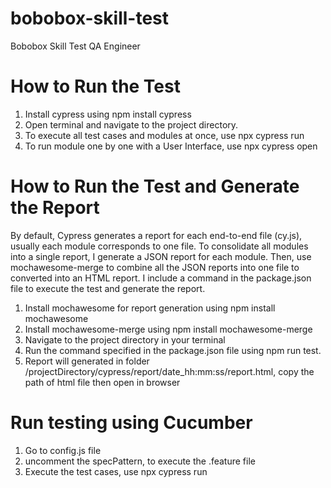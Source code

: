 # bobobox-skill-test
Bobobox Skill Test QA Engineer

# How to Run the Test
1. Install cypress using npm install cypress
2. Open terminal and navigate to the project directory.
3. To execute all test cases and modules at once, use npx cypress run
4. To run module one by one with a User Interface, use npx cypress open

# How to Run the Test and Generate the Report
By default, Cypress generates a report for each end-to-end file (cy.js), usually each module corresponds to one file. To consolidate all modules into a single report, I generate a JSON report for each module. Then, use mochawesome-merge to combine all the JSON reports into one file to converted into an HTML report. I include a command in the package.json file to execute the test and generate the report.
1. Install mochawesome for report generation using npm install mochawesome
2. Install mochawesome-merge using npm install mochawesome-merge
3. Navigate to the project directory in your terminal
4. Run the command specified in the package.json file using npm run test.
5. Report will generated in folder /projectDirectory/cypress/report/date_hh:mm:ss/report.html, copy the path of html file then open in browser

# Run testing using Cucumber
1. Go to config.js file
2. uncomment the specPattern, to execute the .feature file
3. Execute the test cases, use npx cypress run


